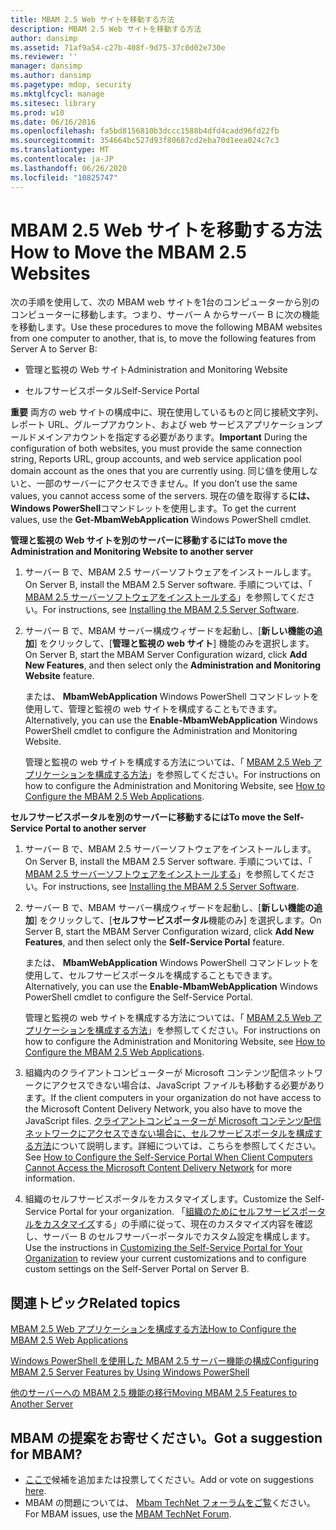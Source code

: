```yaml
---
title: MBAM 2.5 Web サイトを移動する方法
description: MBAM 2.5 Web サイトを移動する方法
author: dansimp
ms.assetid: 71af9a54-c27b-408f-9d75-37c0d02e730e
ms.reviewer: ''
manager: dansimp
ms.author: dansimp
ms.pagetype: mdop, security
ms.mktglfcycl: manage
ms.sitesec: library
ms.prod: w10
ms.date: 06/16/2016
ms.openlocfilehash: fa5bd8156810b3dccc1588b4dfd4cadd96fd22fb
ms.sourcegitcommit: 354664bc527d93f80687cd2eba70d1eea024c7c3
ms.translationtype: MT
ms.contentlocale: ja-JP
ms.lasthandoff: 06/26/2020
ms.locfileid: "10825747"
---
```

# <span data-ttu-id="47dca-103">MBAM 2.5 Web サイトを移動する方法</span><span class="sxs-lookup"><span data-stu-id="47dca-103">How to Move the MBAM 2.5 Websites</span></span>


<span data-ttu-id="47dca-104">次の手順を使用して、次の MBAM web サイトを1台のコンピューターから別のコンピューターに移動します。つまり、サーバー A からサーバー B に次の機能を移動します。</span><span class="sxs-lookup"><span data-stu-id="47dca-104">Use these procedures to move the following MBAM websites from one computer to another, that is, to move the following features from Server A to Server B:</span></span>

-   <span data-ttu-id="47dca-105">管理と監視の Web サイト</span><span class="sxs-lookup"><span data-stu-id="47dca-105">Administration and Monitoring Website</span></span>

-   <span data-ttu-id="47dca-106">セルフサービスポータル</span><span class="sxs-lookup"><span data-stu-id="47dca-106">Self-Service Portal</span></span>

<span data-ttu-id="47dca-107">**重要** 両方の web サイトの構成中に、現在使用しているものと同じ接続文字列、レポート URL、グループアカウント、および web サービスアプリケーションプールドメインアカウントを指定する必要があります。</span><span class="sxs-lookup"><span data-stu-id="47dca-107">**Important** During the configuration of both websites, you must provide the same connection string, Reports URL, group accounts, and web service application pool domain account as the ones that you are currently using.</span></span> <span data-ttu-id="47dca-108">同じ値を使用しないと、一部のサーバーにアクセスできません。</span><span class="sxs-lookup"><span data-stu-id="47dca-108">If you don’t use the same values, you cannot access some of the servers.</span></span> <span data-ttu-id="47dca-109">現在の値を取得する**には、Windows PowerShell**コマンドレットを使用します。</span><span class="sxs-lookup"><span data-stu-id="47dca-109">To get the current values, use the **Get-MbamWebApplication** Windows PowerShell cmdlet.</span></span>

 

**<span data-ttu-id="47dca-110">管理と監視の Web サイトを別のサーバーに移動するには</span><span class="sxs-lookup"><span data-stu-id="47dca-110">To move the Administration and Monitoring Website to another server</span></span>**

1.  <span data-ttu-id="47dca-111">サーバー B で、MBAM 2.5 サーバーソフトウェアをインストールします。</span><span class="sxs-lookup"><span data-stu-id="47dca-111">On Server B, install the MBAM 2.5 Server software.</span></span> <span data-ttu-id="47dca-112">手順については、「 [MBAM 2.5 サーバーソフトウェアをインストールする](installing-the-mbam-25-server-software.md)」を参照してください。</span><span class="sxs-lookup"><span data-stu-id="47dca-112">For instructions, see [Installing the MBAM 2.5 Server Software](installing-the-mbam-25-server-software.md).</span></span>

2.  <span data-ttu-id="47dca-113">サーバー B で、MBAM サーバー構成ウィザードを起動し、[**新しい機能の追加**] をクリックして、[**管理と監視の web サイト**] 機能のみを選択します。</span><span class="sxs-lookup"><span data-stu-id="47dca-113">On Server B, start the MBAM Server Configuration wizard, click **Add New Features**, and then select only the **Administration and Monitoring Website** feature.</span></span>

    <span data-ttu-id="47dca-114">または、 **MbamWebApplication** Windows PowerShell コマンドレットを使用して、管理と監視の web サイトを構成することもできます。</span><span class="sxs-lookup"><span data-stu-id="47dca-114">Alternatively, you can use the **Enable-MbamWebApplication** Windows PowerShell cmdlet to configure the Administration and Monitoring Website.</span></span>

    <span data-ttu-id="47dca-115">管理と監視の web サイトを構成する方法については、「 [MBAM 2.5 Web アプリケーションを構成する方法](how-to-configure-the-mbam-25-web-applications.md)」を参照してください。</span><span class="sxs-lookup"><span data-stu-id="47dca-115">For instructions on how to configure the Administration and Monitoring Website, see [How to Configure the MBAM 2.5 Web Applications](how-to-configure-the-mbam-25-web-applications.md).</span></span>

**<span data-ttu-id="47dca-116">セルフサービスポータルを別のサーバーに移動するには</span><span class="sxs-lookup"><span data-stu-id="47dca-116">To move the Self-Service Portal to another server</span></span>**

1.  <span data-ttu-id="47dca-117">サーバー B で、MBAM 2.5 サーバーソフトウェアをインストールします。</span><span class="sxs-lookup"><span data-stu-id="47dca-117">On Server B, install the MBAM 2.5 Server software.</span></span> <span data-ttu-id="47dca-118">手順については、「 [MBAM 2.5 サーバーソフトウェアをインストールする](installing-the-mbam-25-server-software.md)」を参照してください。</span><span class="sxs-lookup"><span data-stu-id="47dca-118">For instructions, see [Installing the MBAM 2.5 Server Software](installing-the-mbam-25-server-software.md).</span></span>

2.  <span data-ttu-id="47dca-119">サーバー B で、MBAM サーバー構成ウィザードを起動し、[**新しい機能の追加**] をクリックして、[**セルフサービスポータル**機能のみ] を選択します。</span><span class="sxs-lookup"><span data-stu-id="47dca-119">On Server B, start the MBAM Server Configuration wizard, click **Add New Features**, and then select only the **Self-Service Portal** feature.</span></span>

    <span data-ttu-id="47dca-120">または、 **MbamWebApplication** Windows PowerShell コマンドレットを使用して、セルフサービスポータルを構成することもできます。</span><span class="sxs-lookup"><span data-stu-id="47dca-120">Alternatively, you can use the **Enable-MbamWebApplication** Windows PowerShell cmdlet to configure the Self-Service Portal.</span></span>

    <span data-ttu-id="47dca-121">管理と監視の web サイトを構成する方法については、「 [MBAM 2.5 Web アプリケーションを構成する方法](how-to-configure-the-mbam-25-web-applications.md)」を参照してください。</span><span class="sxs-lookup"><span data-stu-id="47dca-121">For instructions on how to configure the Administration and Monitoring Website, see [How to Configure the MBAM 2.5 Web Applications](how-to-configure-the-mbam-25-web-applications.md).</span></span>

3.  <span data-ttu-id="47dca-122">組織内のクライアントコンピューターが Microsoft コンテンツ配信ネットワークにアクセスできない場合は、JavaScript ファイルも移動する必要があります。</span><span class="sxs-lookup"><span data-stu-id="47dca-122">If the client computers in your organization do not have access to the Microsoft Content Delivery Network, you also have to move the JavaScript files.</span></span> <span data-ttu-id="47dca-123">[クライアントコンピューターが Microsoft コンテンツ配信ネットワークにアクセスできない場合に、セルフサービスポータルを構成する方法](how-to-configure-the-self-service-portal-when-client-computers-cannot-access-the-microsoft-content-delivery-network.md)について説明します。詳細については、こちらを参照してください。</span><span class="sxs-lookup"><span data-stu-id="47dca-123">See [How to Configure the Self-Service Portal When Client Computers Cannot Access the Microsoft Content Delivery Network](how-to-configure-the-self-service-portal-when-client-computers-cannot-access-the-microsoft-content-delivery-network.md) for more information.</span></span>

4.  <span data-ttu-id="47dca-124">組織のセルフサービスポータルをカスタマイズします。</span><span class="sxs-lookup"><span data-stu-id="47dca-124">Customize the Self-Service Portal for your organization.</span></span> <span data-ttu-id="47dca-125">「[組織のためにセルフサービスポータルをカスタマイズ](customizing-the-self-service-portal-for-your-organization.md)する」の手順に従って、現在のカスタマイズ内容を確認し、サーバー B のセルフサーバーポータルでカスタム設定を構成します。</span><span class="sxs-lookup"><span data-stu-id="47dca-125">Use the instructions in [Customizing the Self-Service Portal for Your Organization](customizing-the-self-service-portal-for-your-organization.md) to review your current customizations and to configure custom settings on the Self-Server Portal on Server B.</span></span>



## <span data-ttu-id="47dca-126">関連トピック</span><span class="sxs-lookup"><span data-stu-id="47dca-126">Related topics</span></span>


[<span data-ttu-id="47dca-127">MBAM 2.5 Web アプリケーションを構成する方法</span><span class="sxs-lookup"><span data-stu-id="47dca-127">How to Configure the MBAM 2.5 Web Applications</span></span>](how-to-configure-the-mbam-25-web-applications.md)

[<span data-ttu-id="47dca-128">Windows PowerShell を使用した MBAM 2.5 サーバー機能の構成</span><span class="sxs-lookup"><span data-stu-id="47dca-128">Configuring MBAM 2.5 Server Features by Using Windows PowerShell</span></span>](configuring-mbam-25-server-features-by-using-windows-powershell.md)

[<span data-ttu-id="47dca-129">他のサーバーへの MBAM 2.5 機能の移行</span><span class="sxs-lookup"><span data-stu-id="47dca-129">Moving MBAM 2.5 Features to Another Server</span></span>](moving-mbam-25-features-to-another-server.md)

 

## <span data-ttu-id="47dca-130">MBAM の提案をお寄せください。</span><span class="sxs-lookup"><span data-stu-id="47dca-130">Got a suggestion for MBAM?</span></span>
- <span data-ttu-id="47dca-131">[ここで](http://mbam.uservoice.com/forums/268571-microsoft-bitlocker-administration-and-monitoring)候補を追加または投票してください。</span><span class="sxs-lookup"><span data-stu-id="47dca-131">Add or vote on suggestions [here](http://mbam.uservoice.com/forums/268571-microsoft-bitlocker-administration-and-monitoring).</span></span> 
- <span data-ttu-id="47dca-132">MBAM の問題については、 [Mbam TechNet フォーラムをご覧](https://social.technet.microsoft.com/Forums/home?forum=mdopmbam)ください。</span><span class="sxs-lookup"><span data-stu-id="47dca-132">For MBAM issues, use the [MBAM TechNet Forum](https://social.technet.microsoft.com/Forums/home?forum=mdopmbam).</span></span> 





